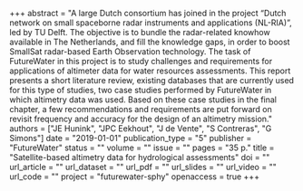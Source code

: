 +++
abstract = "A large Dutch consortium has joined in the project “Dutch network on small spaceborne radar instruments and applications (NL-RIA)”, led by TU Delft. The objective is to bundle the radar-related knowhow available in The Netherlands, and fill the knowledge gaps, in order to boost SmallSat radar-based Earth Observation technology. The task of FutureWater in this project is to study challenges and requirements for applications of altimeter data for water resources assessments. This report presents a short literature review, existing databases that are currently used for this type of studies, two case studies performed by FutureWater in which altimetry data was used. Based on these case studies in the final chapter, a few recommendations and requirements are put forward on revisit frequency and accuracy for the design of an altimetry mission."
authors = ["JE Hunink", "JPC Eekhout", "J de Vente", "S Contreras", "G Simons"]
date = "2019-01-01"
publication_type = "5"
publisher = "FutureWater"
status = ""
volume = ""
issue = ""
pages = "35 p."
title = "Satellite-based altimetry data for hydrological assessments"
doi = ""
url_article = ""
url_dataset = ""
url_pdf = ""
url_slides = ""
url_video = ""
url_code = ""
project = "futurewater-sphy"
openaccess = true
+++

